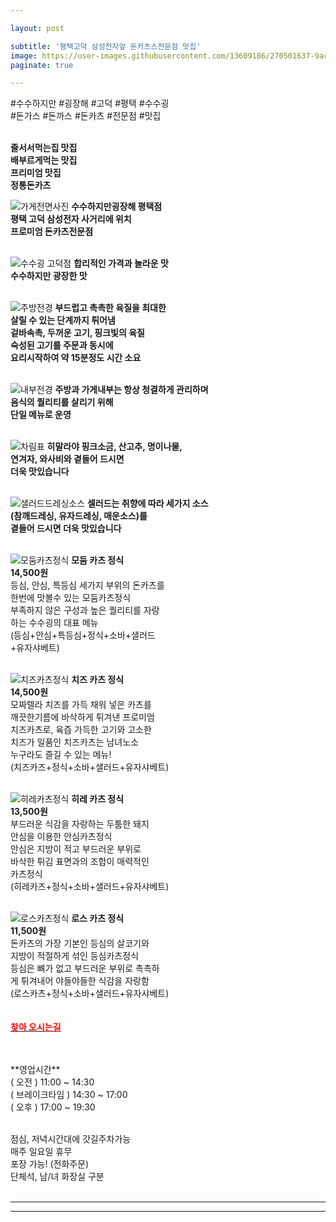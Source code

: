 ```yaml
---

layout: post

subtitle: '평택고덕 삼성전자앞 돈카츠스전문점 맛집'
image: https://user-images.githubusercontent.com/13609186/270501637-9ace0b48-5cad-4ba3-9745-7cdb68b7eea3.jpeg
paginate: true

---
```


#수수하지만 #굉장해 #고덕 #평택 #수수굉<br>
#돈가스 #돈까스 #돈카츠 #전문점 #맛집<br>
<br>

**줄서서먹는집 맛집**<br>
**배부르게먹는 맛집**<br>
**프리미엄 맛집**<br>
**정통돈카츠**<br>


![가게전면사진](https://github.com/choijangwook/cjw/assets/13609186/a93f4325-53b1-47db-884d-ae5fa41673c2)
**수수하지만굉장해 평택점** <br>
**평택 고덕 삼성전자 사거리에 위치** <br>
**프로미엄 돈카츠전문점** <br>
<br>

![수수굉 고덕점](https://github.com/choijangwook/cjw/assets/13609186/033cfa9e-2243-4033-966f-fb33ad3cde34)
**합리적인 가격과 놀라운 맛** <br>
**수수하지만 광장한 맛** <br>
<br>

![주방전경](https://github.com/choijangwook/cjw/assets/13609186/8b66e71c-5549-4cbc-b67b-999a5950fcaf)
**부드럽고 촉촉한 육질을 최대한** <br>
**살릴 수 있는 단계까지 튀어냄** <br>
**겉바속촉, 두꺼운 고기, 핑크빛의 육질** <br>
**숙성된 고기를 주문과 동시에** <br>
**요리시작하여 약 15분정도 시간 소요** <br>
<br>

![내부전경](https://github.com/choijangwook/cjw/assets/13609186/6c94094a-112b-483f-8931-5453f78052e1)
**주방과 가게내부는 항상 청결하게 관리하며** <br>
**음식의 퀄리티를 살리기 위해** <br>
**단일 메뉴로 운영** <br>
<br>

![차림표](https://github.com/choijangwook/cjw/assets/13609186/2eb15ec2-8d6a-4c72-93de-d2fb95c99457)
**히말라야 핑크소금, 산고추, 명이나물,** <br>
**연겨자, 와사비와 곁들어 드시면** <br>
**더욱 맛있습니다** <br>
<br>

![샐러드드레싱소스](https://github.com/choijangwook/cjw/assets/13609186/160ad8af-423b-4e09-b5fc-7aa86248b213)
**셀러드는 취향에 따라 세가지 소스** <br>
**(참깨드레싱, 유자드레싱, 매운소스)를** <br>
**곁들어 드시면 더욱 맛있습니다** <br>
<br>

![모둠카츠정식](https://github.com/choijangwook/cjw/assets/13609186/dd423766-be89-4843-8e31-73b4bbf29d09)
**모둠 카츠 정식** <br>
**14,500원** <br>
등심, 안심, 특등심 세가지 부위의 돈카츠를<br>
한번에 맛볼수 있는 모둠카츠정식<br>
부족하지 않은 구성과 높은 퀄리티를 자랑<br>
하는 수수굉의 대표 메뉴<br>
(등심+안심+특등심+정식+소바+샐러드<br>
+유자샤베트)<br>
<br>

![치즈카츠정식](https://github.com/choijangwook/cjw/assets/13609186/f2fe9773-3f09-4447-b4fc-25d25089e55c)
**치즈 카츠 정식** <br>
**14,500원** <br>
모짜렐라 치즈를 가득 채워 넣은 카츠를<br>
깨끗한기름에 바삭하게 튀겨낸 프로미엄<br>
치즈카츠로, 육즙 가득한 고기와 고소한<br>
치즈가 일품인  치즈카츠는 남녀노소<br>
누구라도 즐길 수 있는 메뉴!<br>
(치즈카즈+정식+소바+샐러드+유자샤베트)<br>
<br>

![히레카츠정식](https://github.com/choijangwook/cjw/assets/13609186/a7f59c9a-a088-4ef0-be45-cd6575d0df10)
**히레 카츠 정식** <br>
**13,500원** <br>
부드러운 식감을 자랑하는 두툼한 돼지<br>
안심을 이용한 안심카츠정식<br>
안심은 지방이 적고 부드러운 부위로<br>
바삭한 튀김 표면과의 조합이 매력적인<br> 
카츠정식<br>
(히레카즈+정식+소바+샐러드+유자샤베트) <br>
<br>

![로스카츠정식](https://github.com/choijangwook/cjw/assets/13609186/9cbaef3c-a881-4676-b998-5970b52cc7c7)
**로스 카츠 정식** <br>
**11,500원** <br>
돈카츠의 가장 기본인 등심의 살코기와 <br> 
지방이 적절하게 섞인 등심카츠정식 <br>
등심은 뼈가 없고 부드러운 부위로 촉촉하 <br>
게 튀겨내어 야들야들한 식감을 자랑함 <br>
(로스카츠+정식+소바+샐러드+유자샤베트) <br>
<br>
<br>
[<span style="color:red">**찾아 오시는길**</span>](https://naver.me/xvtdWQmp)

<br>
<br>
**영업시간**
<br>
( 오전 )  11:00 ~ 14:30<br>
( 브레이크타임 )  14:30 ~ 17:00<br>
( 오후 )  17:00 ~ 19:30<br>
<br>

점심, 저녁시간대에 갓길주차가능<br>
매주 일요일 휴무<br>
포장 가능! (전화주문)<br>
단체석, 남/녀 화장실 구분<br>
<br>

---


---

